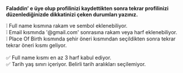 **Faladdin’ e üye olup profilinizi kaydettikten sonra tekrar profilinizi düzenlediğinizde dikkatinizi çeken durumları yazınız.**

❕ Full name kısmına rakam ve sembol eklenebiliyor. </br>
❕ Email kısmında '@gmail.com' sonrasına rakam veya harf eklenebiliyor. </br>
❕ Place Of Birth kısmında şehir öneri kısmından seçildikten sonra tekrar tekrar öneri kısmı geliyor. </br>
</br>
✅ Full name kısmı en az 3 harf kabul ediyor. </br>
✅ Tarih yaş sınırı içeriyor. Belirli tarih aralıkları seçilemiyor. </br>
